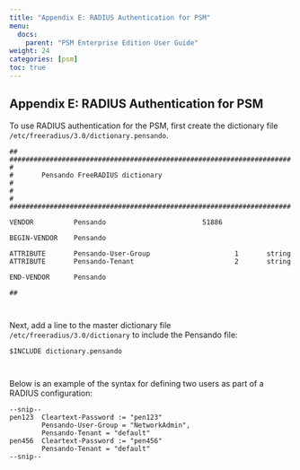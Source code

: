 ```yaml
---
title: "Appendix E: RADIUS Authentication for PSM"
menu:
  docs:
    parent: "PSM Enterprise Edition User Guide"
weight: 24
categories: [psm]
toc: true
---
```

## Appendix E: RADIUS Authentication for PSM
To use RADIUS authentication for the PSM, first create the dictionary file `/etc/freeradius/3.0/dictionary.pensando`.


```
##
######################################################################
#
#       Pensando FreeRADIUS dictionary
#
#
#
######################################################################

VENDOR          Pensando                        51886

BEGIN-VENDOR    Pensando

ATTRIBUTE       Pensando-User-Group                     1       string
ATTRIBUTE       Pensando-Tenant                         2       string

END-VENDOR      Pensando

##
  
  

```

Next, add a line to the master dictionary file `/etc/freeradius/3.0/dictionary` to include the Pensando file:


```
$INCLUDE dictionary.pensando
  
  

```

Below is an example of the syntax for defining two users as part of a RADIUS configuration:


```
--snip--
pen123  Cleartext-Password := "pen123"
        Pensando-User-Group = "NetworkAdmin",
        Pensando-Tenant = "default"
pen456  Cleartext-Password := "pen456"
        Pensando-Tenant = "default"
--snip--
  
  

```
